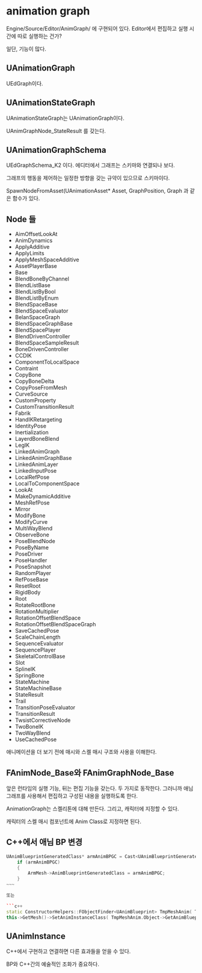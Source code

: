 # animation graph 

Engine/Source/Editor/AnimGraph/ 에 구현되어 있다. Editor에서 편집하고 
실행 시간에 따로 실행하는 건가? 

일단, 기능이 많다. 

## UAnimationGraph 

UEdGraph이다. 

## UAnimationStateGraph

UAnimationStateGraph는 UAnimationGraph이다. 

UAnimGraphNode_StateResult 를 갖는다. 

## UAnimationGraphSchema

UEdGraphSchema_K2 이다. 에디터에서 그래프는 스키마와 연결되나 보다. 

그래프의 행동을 제어하는 일정한 방향을 갖는 규약이 있으므로 스키마이다. 

SpawnNodeFromAsset(UAnimationAsset* Asset, GraphPosition, Graph 과 같은 함수가 있다. 

## Node 들

- AimOffsetLookAt 
- AnimDynamics
- ApplyAdditive 
- ApplyLimits
- ApplyMeshSpaceAdditive 
- AssetPlayerBase 
- Base 
- BlendBoneByChannel
- BlendListBase
- BlendListByBool 
- BlendListByEnum 
- BlendSpaceBase
- BlendSpaceEvaluator 
- BelanSpaceGraph
- BlendSpaceGraphBase
- BlendSpacePlayer 
- BlendDrivenController
- BlendSpaceSampleResult 
- BoneDrivenController 
- CCDIK
- ComponentToLocalSpace
- Contraint
- CopyBone
- CopyBoneDelta 
- CopyPoseFromMesh 
- CurveSource
- CustomProperty 
- CustomTransitionResult 
- Fabrik 
- HandIKRetargeting 
- IdentityPose
- Inertialization 
- LayerdBoneBlend
- LegIK 
- LinkedAnimGraph
- LinkedAnimGraphBase
- LinkedAnimLayer
- LinkedInputPose
- LocalRefPose
- LocalToComponentSpace
- LookAt
- MakeDynamicAdditive
- MeshRefPose
- Mirror
- ModifyBone
- ModifyCurve
- MultiWayBlend
- ObserveBone
- PoseBlendNode
- PoseByName
- PoseDriver
- PoseHandler
- PoseSnapshot
- RandomPlayer
- RefPoseBase
- ResetRoot
- RigidBody
- Root
- RotateRootBone
- RotationMultiplier
- RotationOffsetBlendSpace
- RotationOffsetBlendSpaceGraph
- SaveCachedPose
- ScaleChainLength
- SequenceEvaluator 
- SequencePlayer
- SkeletalControlBase
- Slot
- SplineIK
- SpringBone
- StateMachine
- StateMachineBase
- StateResult 
- Trail
- TransitionPoseEvaluator
- TransitionResult 
- TwsistCorrectiveNode
- TwoBoneIK
- TwoWayBlend
- UseCachedPose

애니메이션을 더 보기 전에 매시와 스켈 매시 구조와 사용을 이해한다. 

## FAnimNode_Base와 FAnimGraphNode_Base

앞은 런타임의 실행 기능, 뒤는 편집 기능을 갖는다. 두 가지로 동작한다. 
그러니까 애님 그래프를 사용해서 편집하고 구성된 내용을 실행하도록 한다. 

AnimationGraph는 스켈리톤에 대해 만든다. 그리고, 캐릭터에 지정할 수 있다. 

캐릭터의 스켈 매시 컴포넌트에 Anim Class로 지정하면 된다. 


## C++에서 애님 BP 변경

```c++
UAnimBlueprintGeneratedClass* armAnimBPGC = Cast<UAnimBlueprintGeneratedClass>(StaticLoadObject(UAnimBlueprintGeneratedClass::StaticClass(), NULL, *YourPathFStringVariable));
	if (armAnimBPGC)
	{
		ArmMesh->AnimBlueprintGeneratedClass = armAnimBPGC;
	}
~~~

또는 

```c++
static ConstructorHelpers::FObjectFinder<UAnimBlueprint> TmpMeshAnim( TEXT( "/MyGame/Anims/Char_Anim_BP.Char_Anim_BP" ) );
this->GetMesh()->SetAnimInstanceClass( TmpMeshAnim.Object->GetAnimBlueprintGeneratedClass() );
```

## UAnimInstance 

C++에서 구현하고 연결하면 다른 효과들을 얻을 수 있다. 

BP와 C++간의 예술적인 조화가 중요하다. 








